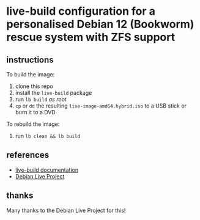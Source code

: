 live-build configuration for a personalised Debian 12 (Bookworm) rescue system with ZFS support
===============================================================================================



instructions
------------

To build the image:

1. clone this repo
2. install the `live-build` package
3. run `lb build` _as root_
4. `cp` or `dd` the resulting `live-image-amd64.hybrid.iso` to a USB stick or burn it to a DVD

To rebuild the image:

1. run `lb clean && lb build`



references
----------

- [live-build documentation](https://live-team.pages.debian.net/live-manual/html/live-manual/index.en.html)
- [Debian Live Project](https://wiki.debian.org/DebianLive)



thanks
------

Many thanks to the Debian Live Project for this!


